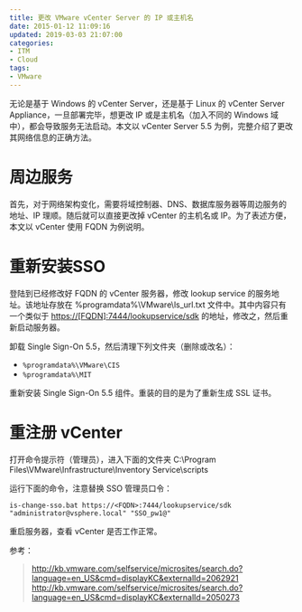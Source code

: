 ```yaml
---
title: 更改 VMware vCenter Server 的 IP 或主机名
date: 2015-01-12 11:09:16
updated: 2019-03-03 21:07:00
categories:
- ITM
- Cloud
tags:
- VMware
---
```

无论是基于 Windows 的 vCenter Server，还是基于 Linux 的 vCenter Server Appliance，一旦部署完毕，想更改 IP 或是主机名（加入不同的 Windows 域中），都会导致服务无法启动。本文以 vCenter Server 5.5 为例，完整介绍了更改其网络信息的正确方法。
<!-- more -->

# 周边服务

首先，对于网络架构变化，需要将域控制器、DNS、数据库服务器等周边服务的地址、IP 理顺。随后就可以直接更改掉 vCenter 的主机名或 IP。为了表述方便，本文以 vCenter 使用 FQDN 为例说明。

# 重新安装SSO

登陆到已经修改好 FQDN 的 vCenter 服务器，修改 lookup service 的服务地址。该地址存放在 %programdata%\VMware\ls_url.txt 文件中。其中内容只有一个类似于 <https://[FQDN]:7444/lookupservice/sdk> 的地址，修改之，然后重新启动服务器。

卸载 Single Sign-On 5.5，然后清理下列文件夹（删除或改名）：

* `%programdata%\VMware\CIS`
* `%programdata%\MIT`

重新安装 Single Sign-On 5.5 组件。重装的目的是为了重新生成 SSL 证书。

# 重注册 vCenter

打开命令提示符（管理员），进入下面的文件夹 C:\Program Files\VMware\Infrastructure\Inventory Service\scripts

运行下面的命令，注意替换 SSO 管理员口令：

    is-change-sso.bat https://<FQDN>:7444/lookupservice/sdk "administrator@vsphere.local" "SSO_pw1@"

重启服务器，查看 vCenter 是否工作正常。

参考：
> <http://kb.vmware.com/selfservice/microsites/search.do?language=en_US&cmd=displayKC&externalId=2062921>
> <http://kb.vmware.com/selfservice/microsites/search.do?language=en_US&cmd=displayKC&externalId=2050273>